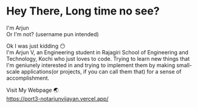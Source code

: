 # Hey There, Long time no see?


I'm Arjun
<br>Or I'm not? (username pun intended)

Ok I was just kidding :no_mouth:
<br>I'm Arjun V, an Engineering student in Rajagiri School of Engineering and Technology, Kochi who just loves to code. Trying to learn new things that I'm geniunely interested in and trying to implement them by making small-scale applications(or projects, if you can call them that) for a sense of accomplishment.

Visit My Webpage :earth_asia:
<br>https://port3-notarjunvijayan.vercel.app/
